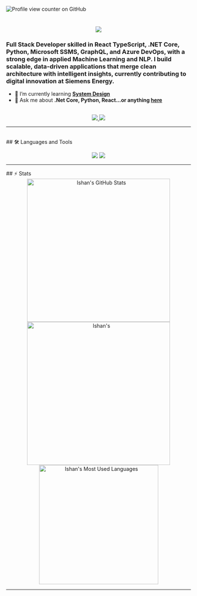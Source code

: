 ![Profile view counter on GitHub](https://komarev.com/ghpvc/?username=ishansinha019)
<h1 align="center">
    <img src="https://readme-typing-svg.herokuapp.com/?font=Inter&size=48&center=true&vCenter=true&width=500&height=70&color=4493F8&duration=4000&lines=Hi+There!+👋;+I'm+Ishan+Sinha!;" />
</h1>

### Full Stack Developer skilled in React TypeScript, .NET Core, Python, Microsoft SSMS, GraphQL, and Azure DevOps, with a strong edge in applied Machine Learning and NLP. I build scalable, data-driven applications that merge clean architecture with intelligent insights, currently contributing to digital innovation at Siemens Energy.

- 🌱 I’m currently learning **[System Design](https://blog.bytebytego.com/p/free-system-design-pdf-158-pages)**
- 💬 Ask me about **.Net Core, Python, React...or anything [here](https://github.com/ishansinha019/ishansinha019/issues)**

<br>

<div align="center">
  <a href="ishansinha.cool@gmail.com">
    <img src="https://img.shields.io/badge/Gmail-333333?style=for-the-badge&logo=gmail&logoColor=red" />
  </a>
  <a href="https://linkedin.com/in/chijiokeokorji" target="_blank">
    <img src="https://img.shields.io/badge/LinkedIn-0077B5?style=for-the-badge&logo=linkedin&logoColor=white" target="_blank" />
  </a>
<!--   <a href="https://codepen.io/chijiokeokorji" target="_blank">
    <img src="https://img.shields.io/badge/CodePen-1e1f26?style=for-the-badge&logo=codepen&logoColor=white" target="_blank" />
  </a> -->
</div>

<hr>
<br>
## 🛠️ Languages and Tools
<p align="center">
  <img src="https://skillicons.dev/icons?i=cs,py,go,cpp,dotnet,fastapi,ai,react,nextjs,mongodb,flask,postgres,mysql,docker" />
  <img src="https://skillicons.dev/icons?i=azure,aws,opencv,sklearn,html,css,tailwind,js,ts,vue,redux,git,postman,tensorflow,figma," />
</p>

<hr>
## ⚡️ Stats

<br>

<div align=center>
  <img width=390 src="https://github-readme-stats.vercel.app/api?username=ishansinha019&theme=transparent&count_private=true&show_icons=true&rank_icon=github&locale=en" alt="Ishan's GitHub Stats" />
  <img width=390 src="https://github-readme-streak-stats.herokuapp.com/?user=ishansinha019&theme=transparent&count_private=true&border_radius=10&locale=en" alt="Ishan's" />
  <img width=325 src="https://github-readme-stats.vercel.app/api/top-langs?username=ishansinha019&theme=transparent&layout=donut&hide=css&langs_count=8&border_radius=10&show_icons=true&locale=en" alt="Ishan's Most Used Languages" />
</div>

<hr>
